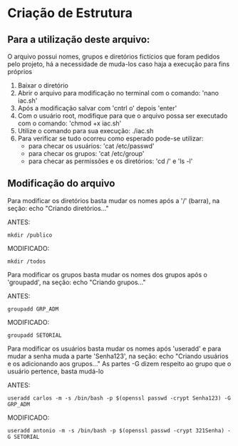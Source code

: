 # Criação de Estrutura

## Para a utilização deste arquivo:

O arquivo possui nomes, grupos e diretórios fictícios que foram pedidos pelo projeto, há a necessidade de muda-los caso haja a execução para fins próprios

  1. Baixar o diretório
  2. Abrir o arquivo para modificação no terminal com o comando: 'nano iac.sh'
  3. Após a modificação salvar com 'cntrl o' depois 'enter'
  4. Com o usuário root, modifique para que o arquivo possa ser executado com o comando: 'chmod +x iac.sh'
  5. Utilize o comando para sua execução: ./iac.sh
  6. Para verificar se tudo ocorreu como esperado pode-se utilizar:
      - para checar os usuários: 'cat /etc/passwd'
      - para checar os grupos: 'cat /etc/group'
      - para checar as permissões e os diretórios: 'cd /' e 'ls -l'

## Modificação do arquivo

Para modificar os diretórios basta mudar os nomes após a '/' (barra), na seção: echo "Criando diretórios..."

ANTES:

    mkdir /publico

MODIFICADO:

    mkdir /todos

Para modificar os grupos basta mudar os nomes dos grupos após o 'groupadd', na seção: echo "Criando grupos..."

ANTES:

    groupadd GRP_ADM

MODIFICADO:

    groupadd SETORIAL

Para modificar os usuários basta mudar os nomes após 'useradd' e para mudar a senha muda a parte 'Senha123', na seção: echo "Criando usuários e os adicionando aos grupos..."
As partes -G dizem respeito ao grupo que o usuário pertence, basta mudá-lo

ANTES:

    useradd carlos -m -s /bin/bash -p $(openssl passwd -crypt Senha123) -G GRP_ADM

MODIFICADO:

    useradd antonio -m -s /bin/bash -p $(openssl passwd -crypt 321Senha) -G SETORIAL
